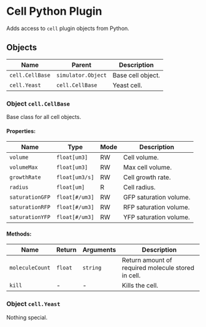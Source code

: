 
# Cell Python Plugin

Adds access to `cell` plugin objects from Python.

## Objects

| Name            | Parent             | Description        |
| --------------- | ------------------ | ------------------ |
| `cell.CellBase` | `simulator.Object` | Base cell object.  |
| `cell.Yeast`    | `cell.CellBase`    | Yeast cell.        |

### Object `cell.CellBase`

Base class for all cell objects.

#### Properties:

| Name           | Type           | Mode | Description            |
| -------------- | -------------- | ---- | ---------------------- |
| `volume`       | `float[um3]`   | RW   | Cell volume.           |
| `volumeMax`    | `float[um3]`   | RW   | Max cell volume.       |
| `growthRate`   | `float[um3/s]` | RW   | Cell growth rate.      |
| `radius`       | `float[um]`    | R    | Cell radius.           |
| `saturationGFP`| `float[#/um3]` | RW   | GFP saturation volume. |
| `saturationRFP`| `float[#/um3]` | RW   | RFP saturation volume. |
| `saturationYFP`| `float[#/um3]` | RW   | YFP saturation volume. |

#### Methods:

| Name            | Return  | Arguments | Description       |
| --------------- | ------- | --------- | ----------------- |
| `moleculeCount` | `float` | `string`  | Return amount of required molecule stored in cell. |
| `kill`          | -       | -         | Kills the cell.   |

### Object `cell.Yeast`

Nothing special.